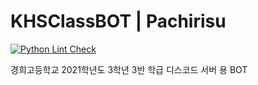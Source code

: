 KHSClassBOT | Pachirisu
===========
[![Python Lint Check](https://github.com/zeroday0619/KHSClassBOT/actions/workflows/lint.yml/badge.svg)](https://github.com/zeroday0619/KHSClassBOT/actions/workflows/lint.yml)

경희고등학교 2021학년도 3학년 3반 학급 디스코드 서버 용 BOT
